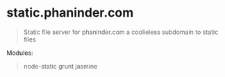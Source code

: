 static.phaninder.com
====================

> Static file server for phaninder.com
> a coolieless subdomain to static files

Modules:
> node-static
> grunt
> jasmine
